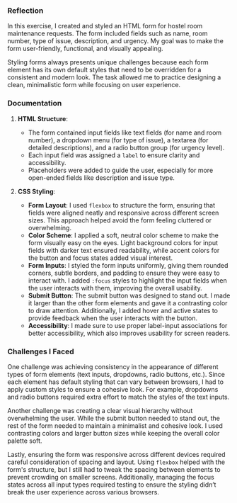 ### Reflection

In this exercise, I created and styled an HTML form for hostel room maintenance requests. The form included fields such as name, room number, type of issue, description, and urgency. My goal was to make the form user-friendly, functional, and visually appealing. 

Styling forms always presents unique challenges because each form element has its own default styles that need to be overridden for a consistent and modern look. The task allowed me to practice designing a clean, minimalistic form while focusing on user experience.

### Documentation

1. **HTML Structure**:
   - The form contained input fields like text fields (for name and room number), a dropdown menu (for type of issue), a textarea (for detailed descriptions), and a radio button group (for urgency level). 
   - Each input field was assigned a `label` to ensure clarity and accessibility.
   - Placeholders were added to guide the user, especially for more open-ended fields like description and issue type.

2. **CSS Styling**:
   - **Form Layout**: I used `flexbox` to structure the form, ensuring that fields were aligned neatly and responsive across different screen sizes. This approach helped avoid the form feeling cluttered or overwhelming.
   - **Color Scheme**: I applied a soft, neutral color scheme to make the form visually easy on the eyes. Light background colors for input fields with darker text ensured readability, while accent colors for the button and focus states added visual interest.
   - **Form Inputs**: I styled the form inputs uniformly, giving them rounded corners, subtle borders, and padding to ensure they were easy to interact with. I added `:focus` styles to highlight the input fields when the user interacts with them, improving the overall usability.
   - **Submit Button**: The submit button was designed to stand out. I made it larger than the other form elements and gave it a contrasting color to draw attention. Additionally, I added hover and active states to provide feedback when the user interacts with the button.
   - **Accessibility**: I made sure to use proper label-input associations for better accessibility, which also improves usability for screen readers.

### Challenges I Faced

One challenge was achieving consistency in the appearance of different types of form elements (text inputs, dropdowns, radio buttons, etc.). Since each element has default styling that can vary between browsers, I had to apply custom styles to ensure a cohesive look. For example, dropdowns and radio buttons required extra effort to match the styles of the text inputs.

Another challenge was creating a clear visual hierarchy without overwhelming the user. While the submit button needed to stand out, the rest of the form needed to maintain a minimalist and cohesive look. I used contrasting colors and larger button sizes while keeping the overall color palette soft.

Lastly, ensuring the form was responsive across different devices required careful consideration of spacing and layout. Using `flexbox` helped with the form's structure, but I still had to tweak the spacing between elements to prevent crowding on smaller screens. Additionally, managing the focus states across all input types required testing to ensure the styling didn’t break the user experience across various browsers.
